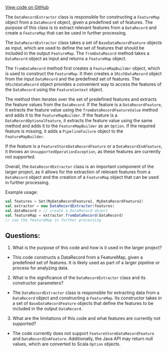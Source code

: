 [View code on GitHub](https://github.com/misbahsy/the-algorithm/product-mixer/core/src/main/scala/com/twitter/product_mixer/core/feature/featuremap/datarecord/DataRecordExtractor.scala)

The `DataRecordExtractor` class is responsible for constructing a `FeatureMap` object from a `DataRecord` object, given a predefined set of features. The purpose of this class is to extract relevant features from a `DataRecord` and create a `FeatureMap` that can be used in further processing. 

The `DataRecordExtractor` class takes a set of `BaseDataRecordFeature` objects as input, which are used to define the set of features that should be included in the output `FeatureMap`. The `fromDataRecord` method takes a `DataRecord` object as input and returns a `FeatureMap` object. 

The `fromDataRecord` method first creates a `FeatureMapBuilder` object, which is used to construct the `FeatureMap`. It then creates a `SRichDataRecord` object from the input `DataRecord` and the predefined set of features. The `SRichDataRecord` object provides a convenient way to access the features of the `DataRecord` using the `FeatureContext` object. 

The method then iterates over the set of predefined features and extracts the feature values from the `DataRecord`. If the feature is a `DataRecordFeature`, it extracts the feature value using the `fromDataRecordFeatureValue` method and adds it to the `FeatureMapBuilder`. If the feature is a `DataRecordOptionalFeature`, it extracts the feature value using the same method and adds it to the `FeatureMapBuilder` as an `Option`. If the required feature is missing, it adds a `PipelineFailure` object to the `FeatureMapBuilder`. 

If the feature is a `FeatureStoreDataRecordFeature` or a `DataRecordInAFeature`, it throws an `UnsupportedOperationException`, as these features are currently not supported. 

Overall, the `DataRecordExtractor` class is an important component of the larger project, as it allows for the extraction of relevant features from a `DataRecord` object and the creation of a `FeatureMap` object that can be used in further processing. 

Example usage:

```scala
val features = Set(MyDataRecordFeature1, MyDataRecordFeature2)
val extractor = new DataRecordExtractor(features)
val dataRecord = // create a DataRecord object
val featureMap = extractor.fromDataRecord(dataRecord)
// use the featureMap in further processing
```
## Questions: 
 1. What is the purpose of this code and how is it used in the larger project?
- This code constructs a DataRecord from a FeatureMap, given a predefined set of features. It is likely used as part of a larger pipeline or process for analyzing data.

2. What is the significance of the `DataRecordExtractor` class and its constructor parameters?
- The `DataRecordExtractor` class is responsible for extracting data from a `DataRecord` object and constructing a `FeatureMap`. Its constructor takes in a set of `BaseDataRecordFeature` objects that define the features to be included in the output `DataRecord`.

3. What are the limitations of this code and what features are currently not supported?
- The code currently does not support `FeatureStoreDataRecordFeature` and `DataRecordInAFeature`. Additionally, the Java API may return null values, which are converted to Scala `Option` objects.